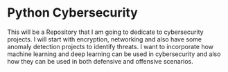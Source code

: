 # Python Cybersecurity
 This will be a Repository that I am going to dedicate to cybersecurity projects. I will start with encryption, networking and also have some anomaly detection projects to identify threats.  I want to incorporate how machine learning and deep learning can be used in cybersecurity and also how they can be used in both defensive and offensive scenarios.
